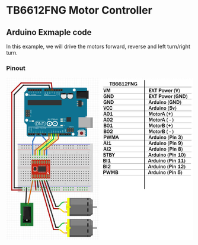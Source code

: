 # TB6612FNG Motor Controller
## Arduino Exmaple code
In this example, we will drive the motors forward, reverse and left turn/right turn.

### Pinout
![Arduino Pinout](arduino-pinout-gh.jpg)

